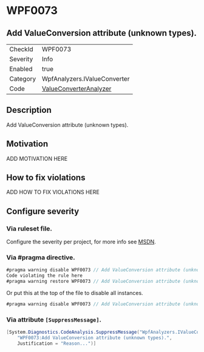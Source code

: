 # WPF0073
## Add ValueConversion attribute (unknown types).

<!-- start generated table -->
<table>
  <tr>
    <td>CheckId</td>
    <td>WPF0073</td>
  </tr>
  <tr>
    <td>Severity</td>
    <td>Info</td>
  </tr>
  <tr>
    <td>Enabled</td>
    <td>true</td>
  </tr>
  <tr>
    <td>Category</td>
    <td>WpfAnalyzers.IValueConverter</td>
  </tr>
  <tr>
    <td>Code</td>
    <td><a href="https://github.com/DotNetAnalyzers/WpfAnalyzers/blob/master/WpfAnalyzers/NodeAnalyzers/ValueConverterAnalyzer.cs">ValueConverterAnalyzer</a></td>
  </tr>
</table>
<!-- end generated table -->

## Description

Add ValueConversion attribute (unknown types).

## Motivation

ADD MOTIVATION HERE

## How to fix violations

ADD HOW TO FIX VIOLATIONS HERE

<!-- start generated config severity -->
## Configure severity

### Via ruleset file.

Configure the severity per project, for more info see [MSDN](https://msdn.microsoft.com/en-us/library/dd264949.aspx).

### Via #pragma directive.
```C#
#pragma warning disable WPF0073 // Add ValueConversion attribute (unknown types).
Code violating the rule here
#pragma warning restore WPF0073 // Add ValueConversion attribute (unknown types).
```

Or put this at the top of the file to disable all instances.
```C#
#pragma warning disable WPF0073 // Add ValueConversion attribute (unknown types).
```

### Via attribute `[SuppressMessage]`.

```C#
[System.Diagnostics.CodeAnalysis.SuppressMessage("WpfAnalyzers.IValueConverter", 
    "WPF0073:Add ValueConversion attribute (unknown types).", 
    Justification = "Reason...")]
```
<!-- end generated config severity -->